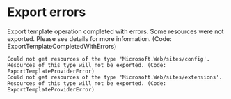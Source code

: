 # Export errors

Export template operation completed with errors. Some resources were not exported. Please see details for more information. (Code: ExportTemplateCompletedWithErrors)

    Could not get resources of the type 'Microsoft.Web/sites/config'. Resources of this type will not be exported. (Code: ExportTemplateProviderError)
    Could not get resources of the type 'Microsoft.Web/sites/extensions'. Resources of this type will not be exported. (Code: ExportTemplateProviderError)
